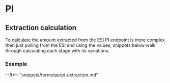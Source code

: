 # PI

## Extraction calculation
To calculate the amount extracted from the ESI PI endpoint is more complex then just pulling from the ESI and using the values, snippets below walk through calculating each stage with its variations.
<h3>Example</h3>

--8<-- "snippets/formulae/pi-extraction.md"